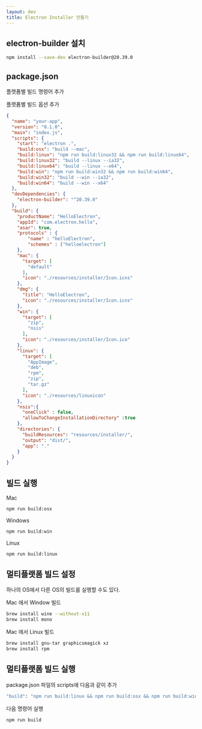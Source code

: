 ```yaml
---
layout: dev
title: Electron Installer 만들기
---
```

## electron-builder 설치

```bash
npm install --save-dev electron-builder@20.39.0
```

## package.json

플랫폼별 빌드 명령어 추가

플랫폼별 빌드 옵션 추가

```json
{
  "name": "your-app",
  "version": "0.1.0",
  "main": "index.js",
  "scripts": {
    "start": "electron .",
    "build:osx": "build --mac",
    "build:linux": "npm run build:linux32 && npm run build:linux64",
    "build:linux32": "build --linux --ia32",
    "build:linux64": "build --linux --x64",
    "build:win": "npm run build:win32 && npm run build:win64",
    "build:win32": "build --win --ia32",
    "build:win64": "build --win --x64"
  },
  "devDependencies": {
    "electron-builder": "^20.39.0"
  },
  "build": {
    "productName": "HelloElectron",
    "appId": "com.electron.hello",
    "asar": true,
    "protocols" : {
        "name" : "helloElectron",
        "schemes" : ["helloelectron"]
    },
    "mac": {
      "target": [
        "default"
      ],
      "icon": "./resources/installer/Icon.icns"
    },
    "dmg": {
      "title": "HelloElectron",
      "icon": "./resources/installer/Icon.icns"
    },
    "win": {
      "target": [
        "zip",
        "nsis"
      ],
      "icon": "./resources/installer/Icon.ico"
    },
    "linux": {
      "target": [
        "AppImage",
        "deb",
        "rpm",
        "zip",
        "tar.gz"
      ],
      "icon": "./resources/linuxicon"
    },
    "nsis":{
      "oneClick" : false,
      "allowToChangeInstallationDirectory" :true
    },
    "directories": {
      "buildResources": "resources/installer/",
      "output": "dist/",
      "app": "."
    }
  }
}
```

## 빌드 실행

Mac
```bash
npm run build:osx
```

Windows
```bash
npm run build:win
```

Linux
```bash
npm run build:linux
```

## 멀티플랫폼 빌드 설정

하나의 OS에서 다른 OS의 빌드를 실행할 수도 있다.

Mac 에서 Window 빌드
```bash
brew install wine --without-x11
brew install mono
```

Mac 에서 Linux 빌드
```bash
brew install gnu-tar graphicsmagick xz
brew install rpm
```

## 멀티플랫폼 빌드 실행

package.json 파일의 scripts에 다음과 같이 추가
```bash
"build": "npm run build:linux && npm run build:osx && npm run build:win"
```

다음 명령어 실행
```bash
npm run build
```